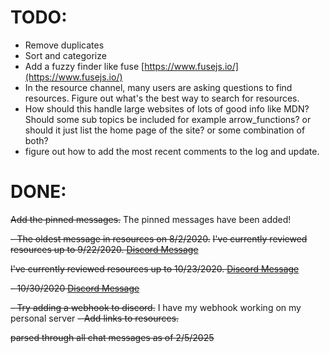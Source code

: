 # TODO:

- Remove duplicates
- Sort and categorize
- Add a fuzzy finder like fuse [https://www.fusejs.io/](https://www.fusejs.io/)
- In the resource channel, many users are asking questions to find resources. Figure out what's the best way to search for resources.
- How should this handle large websites of lots of good info like MDN? Should some sub topics be included for example arrow_functions? or should it just list the home page of the site? or some combination of both?
- figure out how to add the most recent comments to the log and update.

# DONE:

~~Add the pinned messages.~~ The pinned messages have been added!

~~- The oldest message in resources on 8/2/2020.~~
~~I've currently reviewed resources up to 9/22/2020. [Discord Message](https://discord.com/channels/735923219315425401/737804588266291252/757992749659324426)~~

~~I've currently reviewed resources up to 10/23/2020. [Discord Message](https://discord.com/channels/735923219315425401/737804588266291252/769200112600612874)~~

~~- 10/30/2020 [Discord Message](https://discord.com/channels/735923219315425401/737804588266291252/771676863344934932)~~

~~- Try adding a webhook to discord.~~ I have my webhook working on my personal server
~~- Add links to resources.~~

~~parsed through all chat messages as of 2/5/2025~~
